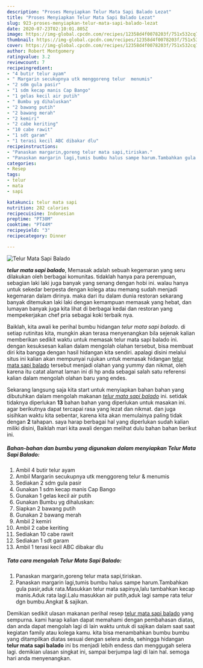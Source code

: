 ```yaml
---
description: "Proses Menyiapkan Telur Mata Sapi Balado Lezat"
title: "Proses Menyiapkan Telur Mata Sapi Balado Lezat"
slug: 923-proses-menyiapkan-telur-mata-sapi-balado-lezat
date: 2020-07-23T02:10:01.805Z
image: https://img-global.cpcdn.com/recipes/12358d4f0078203f/751x532cq70/telur-mata-sapi-balado-foto-resep-utama.jpg
thumbnail: https://img-global.cpcdn.com/recipes/12358d4f0078203f/751x532cq70/telur-mata-sapi-balado-foto-resep-utama.jpg
cover: https://img-global.cpcdn.com/recipes/12358d4f0078203f/751x532cq70/telur-mata-sapi-balado-foto-resep-utama.jpg
author: Robert Montgomery
ratingvalue: 3.2
reviewcount: 7
recipeingredient:
- "4 butir telur ayam"
- " Margarin secukupnya utk menggoreng telur  menumis"
- "2 sdm gula pasir"
- "1 sdm kecap manis Cap Bango"
- "1 gelas kecil air putih"
- " Bumbu yg dihaluskan"
- "2 bawang putih"
- "2 bawang merah"
- "2 kemiri"
- "2 cabe keriting"
- "10 cabe rawit"
- "1 sdt garam"
- "1 terasi kecil ABC dibakar dlu"
recipeinstructions:
- "Panaskan margarin,goreng telur mata sapi,tiriskan."
- "Panaskan margarin lagi,tumis bumbu halus sampe harum.Tambahkan gula pasir,aduk rata.Masukkan telur mata sapinya,lalu tambahkan kecap manis.Aduk rata lagi.Lalu masukkan air putih,aduk lagi sampe rata telur dgn bumbu.Angkat &amp; sajikan."
categories:
- Resep
tags:
- telur
- mata
- sapi

katakunci: telur mata sapi 
nutrition: 282 calories
recipecuisine: Indonesian
preptime: "PT30M"
cooktime: "PT44M"
recipeyield: "3"
recipecategory: Dinner

---
```



![Telur Mata Sapi Balado](https://img-global.cpcdn.com/recipes/12358d4f0078203f/751x532cq70/telur-mata-sapi-balado-foto-resep-utama.jpg)

<b><i>telur mata sapi balado</i></b>, Memasak adalah sebuah kegemaran yang seru dilakukan oleh berbagai komunitas. tidaklah hanya para perempuan, sebagian laki laki juga banyak yang senang dengan hobi ini. walau hanya untuk sekedar berpesta dengan kolega atau memang sudah menjadi kegemaran dalam dirinya. maka dari itu dalam dunia restoran sekarang banyak ditemukan laki laki dengan kemampuan memasak yang hebat, dan lumayan banyak juga kita lihat di berbagai kedai dan restoran yang mempekerjakan chef pria sebagai koki terbaik nya.

Baiklah, kita awali ke perihal bumbu hidangan <i>telur mata sapi balado</i>. di setiap rutinitas kita, mungkin akan terasa menyenangkan bila sejenak kalian memberikan sedikit waktu untuk memasak telur mata sapi balado ini. dengan kesuksesan kalian dalam mengolah olahan tersebut, bisa membuat diri kita bangga dengan hasil hidangan kita sendiri. apalagi disini melalui situs ini kalian akan mempunyai rujukan untuk memasak hidangan <u>telur mata sapi balado</u> tersebut menjadi olahan yang yummy dan nikmat, oleh karena itu catat alamat laman ini di hp anda sebagai salah satu referensi kalian dalam mengolah olahan baru yang endes.




Sekarang langsung saja kita start untuk menyiapkan bahan bahan yang dibutuhkan dalam mengolah makanan <u><i>telur mata sapi balado</i></u> ini. setidak tidaknya diperlukan <b>13</b> bahan bahan yang diperlukan untuk masakan ini. agar berikutnya dapat tercapai rasa yang lezat dan nikmat. dan juga sisihkan waktu kita sebentar, karena kita akan memulainya paling tidak dengan <b>2</b> tahapan. saya harap berbagai hal yang diperlukan sudah kalian miliki disini, Baiklah mari kita awali dengan melihat dulu bahan bahan berikut ini.

<!--inarticleads1-->

##### Bahan-bahan dan bumbu yang digunakan dalam menyiapkan Telur Mata Sapi Balado:

1. Ambil 4 butir telur ayam
1. Ambil  Margarin secukupnya utk menggoreng telur &amp; menumis
1. Sediakan 2 sdm gula pasir
1. Gunakan 1 sdm kecap manis Cap Bango
1. Gunakan 1 gelas kecil air putih
1. Gunakan  Bumbu yg dihaluskan:
1. Siapkan 2 bawang putih
1. Gunakan 2 bawang merah
1. Ambil 2 kemiri
1. Ambil 2 cabe keriting
1. Sediakan 10 cabe rawit
1. Sediakan 1 sdt garam
1. Ambil 1 terasi kecil ABC dibakar dlu




<!--inarticleads2-->

##### Tata cara mengolah Telur Mata Sapi Balado:

1. Panaskan margarin,goreng telur mata sapi,tiriskan.
1. Panaskan margarin lagi,tumis bumbu halus sampe harum.Tambahkan gula pasir,aduk rata.Masukkan telur mata sapinya,lalu tambahkan kecap manis.Aduk rata lagi.Lalu masukkan air putih,aduk lagi sampe rata telur dgn bumbu.Angkat &amp; sajikan.




Demikian sedikit ulasan makanan perihal resep <u>telur mata sapi balado</u> yang sempurna. kami harap kalian dapat memahami dengan pembahasan diatas, dan anda dapat mengolah lagi di lain waktu untuk di sajikan dalam saat saat kegiatan family atau kolega kamu. kita bisa menambahkan bumbu bumbu yang ditampilkan diatas sesuai dengan selera anda, sehingga hidangan <b>telur mata sapi balado</b> ini bs menjadi lebih endess dan menggugah selera lagi. demikian ulasan singkat ini, sampai berjumpa lagi di lain hal. semoga hari anda menyenangkan.
